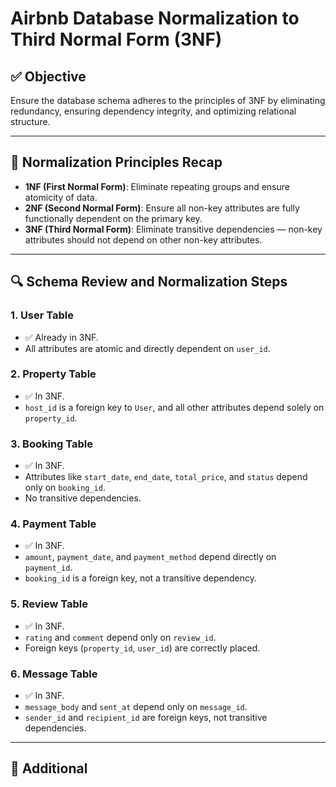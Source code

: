 # Airbnb Database Normalization to Third Normal Form (3NF)

## ✅ Objective
Ensure the database schema adheres to the principles of 3NF by eliminating redundancy, ensuring dependency integrity, and optimizing relational structure.

---

## 📘 Normalization Principles Recap

- **1NF (First Normal Form)**: Eliminate repeating groups and ensure atomicity of data.
- **2NF (Second Normal Form)**: Ensure all non-key attributes are fully functionally dependent on the primary key.
- **3NF (Third Normal Form)**: Eliminate transitive dependencies — non-key attributes should not depend on other non-key attributes.

---

## 🔍 Schema Review and Normalization Steps

### 1. **User Table**
- ✅ Already in 3NF.
- All attributes are atomic and directly dependent on `user_id`.

### 2. **Property Table**
- ✅ In 3NF.
- `host_id` is a foreign key to `User`, and all other attributes depend solely on `property_id`.

### 3. **Booking Table**
- ✅ In 3NF.
- Attributes like `start_date`, `end_date`, `total_price`, and `status` depend only on `booking_id`.
- No transitive dependencies.

### 4. **Payment Table**
- ✅ In 3NF.
- `amount`, `payment_date`, and `payment_method` depend directly on `payment_id`.
- `booking_id` is a foreign key, not a transitive dependency.

### 5. **Review Table**
- ✅ In 3NF.
- `rating` and `comment` depend only on `review_id`.
- Foreign keys (`property_id`, `user_id`) are correctly placed.

### 6. **Message Table**
- ✅ In 3NF.
- `message_body` and `sent_at` depend only on `message_id`.
- `sender_id` and `recipient_id` are foreign keys, not transitive dependencies.

---

## 🧠 Additional

